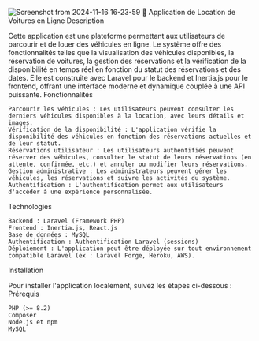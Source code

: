 ![Screenshot from 2024-11-16 16-23-59](https://github.com/user-attachments/assets/c1b3bb05-9fc9-4b50-81a1-58e95b19cb7d)
🚗 Application de Location de Voitures en Ligne
Description

Cette application est une plateforme permettant aux utilisateurs de parcourir et de louer des véhicules en ligne. Le système offre des fonctionnalités telles que la visualisation des véhicules disponibles, la réservation de voitures, la gestion des réservations et la vérification de la disponibilité en temps réel en fonction du statut des réservations et des dates. Elle est construite avec Laravel pour le backend et Inertia.js pour le frontend, offrant une interface moderne et dynamique couplée à une API puissante.
Fonctionnalités

    Parcourir les véhicules : Les utilisateurs peuvent consulter les derniers véhicules disponibles à la location, avec leurs détails et images.
    Vérification de la disponibilité : L'application vérifie la disponibilité des véhicules en fonction des réservations actuelles et de leur statut.
    Réservations utilisateur : Les utilisateurs authentifiés peuvent réserver des véhicules, consulter le statut de leurs réservations (en attente, confirmée, etc.) et annuler ou modifier leurs réservations.
    Gestion administrative : Les administrateurs peuvent gérer les véhicules, les réservations et suivre les activités du système.
    Authentification : L'authentification permet aux utilisateurs d'accéder à une expérience personnalisée.

Technologies

    Backend : Laravel (Framework PHP)
    Frontend : Inertia.js, React.js
    Base de données : MySQL 
    Authentification : Authentification Laravel (sessions)
    Déploiement : L'application peut être déployée sur tout environnement compatible Laravel (ex : Laravel Forge, Heroku, AWS).

Installation

Pour installer l'application localement, suivez les étapes ci-dessous :
Prérequis

    PHP (>= 8.2)
    Composer
    Node.js et npm
    MySQL 

